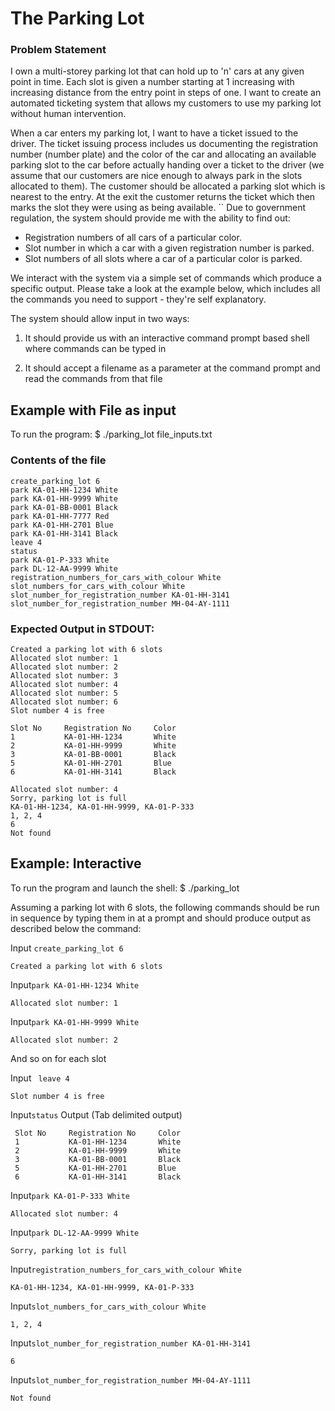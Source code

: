 # The Parking Lot

### Problem Statement
I own a multi-storey parking lot that can hold up to 'n' cars at any given point in time.
Each slot is given a number starting at 1 increasing with increasing distance from the
entry point in steps of one. I want to create an automated ticketing system that
allows my customers to use my parking lot without human intervention.

When a car enters my parking lot, I want to have a ticket issued to the driver. The
ticket issuing process includes us documenting the registration number (number plate)
and the color of the car and allocating an available parking slot to the car before
actually handing over a ticket to the driver (we assume that our customers are nice
enough to always park in the slots allocated to them). The customer should be
allocated a parking slot which is nearest to the entry. At the exit the customer returns
the ticket which then marks the slot they were using as being available.
``
Due to government regulation, the system should provide me with the ability to find
out:
* Registration numbers of all cars of a particular color.
* Slot number in which a car with a given registration number is parked.
* Slot numbers of all slots where a car of a particular color is parked.

We interact with the system via a simple set of commands which produce a specific
output. Please take a look at the example below, which includes all the commands
you need to support - they're self explanatory.

The system should allow input in two ways:

1) It should provide us with an interactive command prompt based shell where
commands can be typed in

2) It should accept a filename as a parameter at the command prompt and read the
commands from that file

## Example with File as input
To run the program: $ ./parking_lot file_inputs.txt

### Contents of the file
```
create_parking_lot 6
park KA-01-HH-1234 White
park KA-01-HH-9999 White
park KA-01-BB-0001 Black
park KA-01-HH-7777 Red
park KA-01-HH-2701 Blue
park KA-01-HH-3141 Black
leave 4
status
park KA-01-P-333 White
park DL-12-AA-9999 White
registration_numbers_for_cars_with_colour White
slot_numbers_for_cars_with_colour White
slot_number_for_registration_number KA-01-HH-3141
slot_number_for_registration_number MH-04-AY-1111
```

### Expected Output in STDOUT:
```
Created a parking lot with 6 slots
Allocated slot number: 1
Allocated slot number: 2
Allocated slot number: 3
Allocated slot number: 4
Allocated slot number: 5
Allocated slot number: 6
Slot number 4 is free 

Slot No     Registration No     Color
1           KA-01-HH-1234       White
2           KA-01-HH-9999       White
3           KA-01-BB-0001       Black
5           KA-01-HH-2701       Blue
6           KA-01-HH-3141       Black

Allocated slot number: 4
Sorry, parking lot is full
KA-01-HH-1234, KA-01-HH-9999, KA-01-P-333
1, 2, 4
6
Not found
```
## Example: Interactive
To run the program and launch the shell: $ ./parking_lot

Assuming a parking lot with 6 slots, the following commands should be run in
sequence by typing them in at a prompt and should produce output as described
below the command:

Input ```create_parking_lot 6```
```
Created a parking lot with 6 slots
```
Input```park KA-01-HH-1234 White```
```
Allocated slot number: 1
```
Input```park KA-01-HH-9999 White```
```
Allocated slot number: 2
```
And so on for each slot

Input ``` leave 4```
```
Slot number 4 is free
```
Input```status```
Output (Tab delimited output)
```
 Slot No     Registration No     Color
 1           KA-01-HH-1234       White
 2           KA-01-HH-9999       White
 3           KA-01-BB-0001       Black
 5           KA-01-HH-2701       Blue
 6           KA-01-HH-3141       Black
 ```
Input```park KA-01-P-333 White```
```
Allocated slot number: 4
```
Input```park DL-12-AA-9999 White```
```
Sorry, parking lot is full
```
Input```registration_numbers_for_cars_with_colour White```
```
KA-01-HH-1234, KA-01-HH-9999, KA-01-P-333
```
Input```slot_numbers_for_cars_with_colour White```
```
1, 2, 4
```
Input```slot_number_for_registration_number KA-01-HH-3141```
```
6
```
Input```slot_number_for_registration_number MH-04-AY-1111```
```
Not found
```
